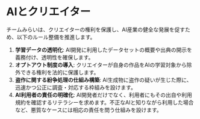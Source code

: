 
# AIとクリエイター

チームみらいは、クリエイターの権利を保護し、AI産業の健全な発展を促すため、以下のルール整備を推進します。

1.  **学習データの透明化**: AI開発に利用したデータセットの概要や出典の開示を義務付け、透明性を確保します。
2.  **オプトアウト制度の導入**: クリエイターが自身の作品をAIの学習対象から除外できる権利を法的に保護します。
3.  **盗作に関する紛争処理の仕組み構築**: AI生成物に盗作の疑いが生じた際に、迅速かつ公正に調査・対応する枠組みを設けます。
4.  **AI利用者の責任の明確化**: AI開発者だけでなく、利用者にもその出自や利用規約を確認するリテラシーを求めます。不正なAIと知りながら利用した場合など、悪質なケースには相応の責任を問う仕組みを設けます。
